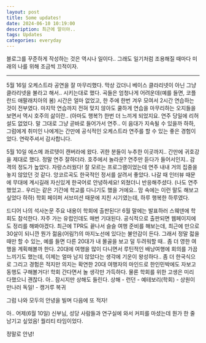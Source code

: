```yaml
---
layout: post
title: Some updates!
date: 2024-06-10 10:19:00
description: 최근에 말이야..
tags: Updates
categories: everyday
---
```


블로그를 꾸준하게 작성하는 것은 역시나 일이다.. 그래도 일기처럼 조용해질 때마다 미래의 나를 위해 조금씩 끄적이자.

<hr>

5월 16일 오케스트라 공연을 잘 마무리했다. 막상 갔더니 베이스 클라리넷이 아닌 그냥 클라리넷을 불라고 해서.. 시키는대로 했다. 곡들은 엄청나게 어려운데(예를 들면, 코플란드 애팔래치아의 봄) 시간은 얼마 없었고, 한 주에 한번 겨우 모여서 2시간 연습하는 것이 전부였다. 마지막 연습까지 전혀 맞지 않아도 쿨하게 연습을 마무리하는 오지들을 보면서 역시 호주의 삶이란.. (아마도 행복?) 한번 더 느끼게 되었지요. 연주 당일에 리허설도 없었다. 말 그대로 그냥 곧바로 들어가서 연주.. 이 음대가 지속될 수 있을까 하하, 그럼에게 취미인 나에게는 간만에 공식적인 오케스트라 연주를 할 수 있는 좋은 경험이었다. 연락주셔서 감사합니다.

5월 10일 에스메 콰르텟이 캔버라에 왔다. 귀한 분들이 누추한 이곳까지.. 간만에 귀호강을 제대로 했다. 정말 연주 잘하더라. 호주에서 놀라운? 연주만 듣다가 들어서인지.. 감격의 정도가 높았다. 자랑스러웠다! 잘 모르는 프로그램이었는데 연주 내내 거의 집중을 놓지 않았던 것 같다. 앙코르곡도 한국적인 정서를 살려서 좋았다. 나갈 때 인터뷰 때문에 무대에 계시길래 자신있게 한국어로 안녕하세요! 외쳤더니 반응해주셨다. (나도 연주했었고.. 우리는 같은 기간에 학교를 다니기도 했을 거에요.. 맘 속에는 이런 말도 해보고 싶었다 하하) 학회 페이퍼 서브미션 때문에 지친 시기였는데, 하루 행복한 하루였다. 

드디어 나의 석사논문 주요 내용이 학회에 출판된다! 6월 말에는 발표하러 스웨덴에 학회도 참석한다. 자주 가는 유럽인데도 매번 기대된다. 공식적으로 출판되면 웹페이지에도 정리를 해봐야겠다. 최근에 TPR도 끝나서 슬슬 여행 준비를 해보는데, 최근에 만으로 30살이 되니깐 뭔가 젊음(어림?)의 마지노선에 있다는 불안감이 든다. 그래서 정말 젋을 때만 할 수 있는, 예를 들면 다른 20대가 내 몰골을 보고 덜 두려워할 때.. 좀 더 영한 여행을 계획해볼까 한다. 20대에 여행을 많이 다니면서 루틴적인 배낭여행에 회의를 가끔 느끼기도 했는데, 이제는 얼마 남지 않았다는 생각에 기운이 왕성하다.. 좀 더 한국식으로 그리고 경험은 적지만 의지는 확연한 20대 여행자의 마인드로 한인민박에도 자보고 동행도 구해볼거다! 학회 간다면서 놀 생각만 가득하다. 물론 학회를 위한 고생은 미리 다했으니 괜찮다. 아.. 잠시지만 상해도 들린다. 상해 - 런던 - 예테보리(학회) - 상원이 만나러 독일! - 캥거루 복귀

그럼 나와 모두의 안녕을 빌며 다음에 또 적자!

아.. 어제(6월 10일) 신부님, 성당 사람들과 연구실에 와서 커피를 마셨는데 뭔가 한 줄 남기고 싶었음! 퀄리티 타임이었다.

정말로 안녕!

